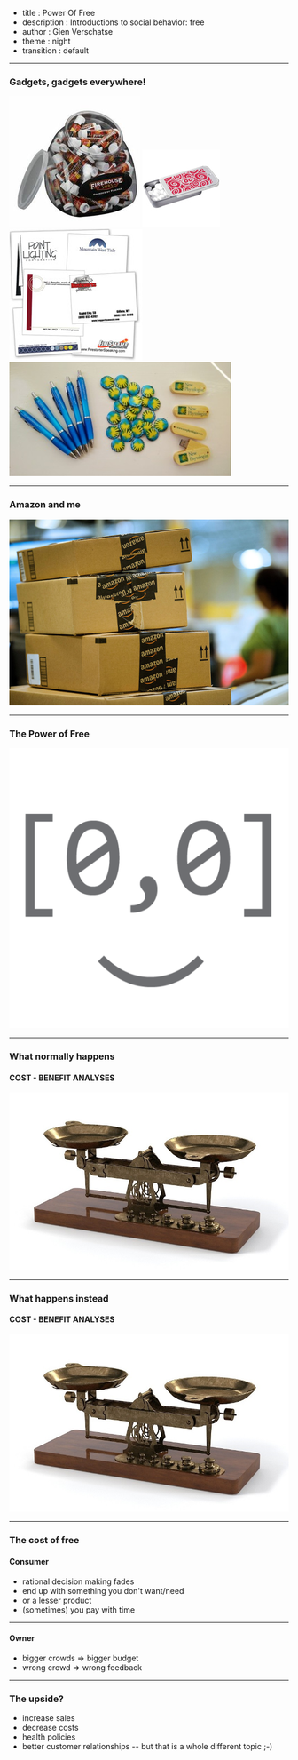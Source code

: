 - title : Power Of Free
- description : Introductions to social behavior: free
- author : Gien Verschatse
- theme : night
- transition : default

***

### Gadgets, gadgets everywhere!

![lipbalm](images/gadget-1.jpg)
![mints](images/gadget-2.jpg)
![Post-its](images/gadget-5.jpg)
![pens](images/gadget-4.jpg)

***

### Amazon and me

![AmazonShipping](images/amazon.jpg)

***

### The Power of Free

![Null](images/null.png)

***

### What normally happens
#### COST - BENEFIT ANALYSES

![Scale](images/scale.jpg)

***

### What happens instead
#### COST - BENEFIT ANALYSES

![WrongScale](images/scale.jpg)

***

### The cost of free

#### Consumer
* rational decision making fades
* end up with something you don't want/need
* or a lesser product
* (sometimes) you pay with time

---

#### Owner
* bigger crowds => bigger budget
* wrong crowd => wrong feedback

***

### The upside?

* increase sales
* decrease costs
* health policies
* better customer relationships -- but that is a whole different topic ;-)